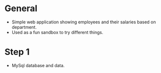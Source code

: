 # General
- Simple web application showing employees and their salaries based on department.
- Used as a fun sandbox to try different things.

# Step 1
- MySql database and data.
